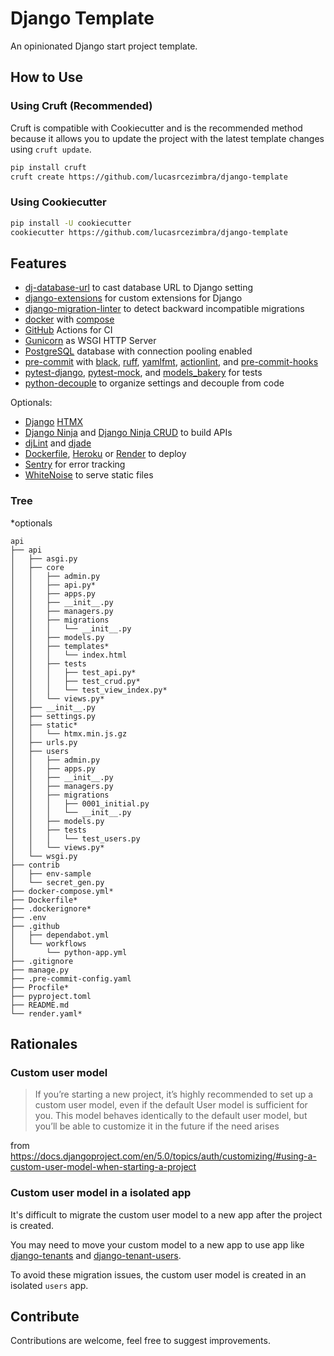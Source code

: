# Django Template

An opinionated Django start project template.


## How to Use
### Using Cruft (Recommended)
Cruft is compatible with Cookiecutter and is the recommended method because it
allows you to update the project with the latest template changes using
`cruft update`.

```bash
pip install cruft
cruft create https://github.com/lucasrcezimbra/django-template
```

### Using Cookiecutter
```bash
pip install -U cookiecutter
cookiecutter https://github.com/lucasrcezimbra/django-template
```


## Features
- [dj-database-url](https://github.com/kennethreitz/dj-database-url) to cast database URL to Django setting
- [django-extensions](https://github.com/django-extensions/django-extensions) for custom extensions for Django
- [django-migration-linter](https://github.com/3YOURMIND/django-migration-linter) to detect backward incompatible migrations
- [docker](https://www.docker.com/) with [compose](https://github.com/docker/compose)
- [GitHub](https://github.com/) Actions for CI
- [Gunicorn](https://gunicorn.org/) as WSGI HTTP Server
- [PostgreSQL](https://www.postgresql.org/) database with connection pooling enabled
- [pre-commit](https://github.com/pre-commit/pre-commit) with
[black](https://github.com/psf/black),
[ruff](https://github.com/astral-sh/ruff),
[yamlfmt](https://github.com/google/yamlfmt),
[actionlint](https://github.com/rhysd/actionlint),
and [pre-commit-hooks](https://github.com/pre-commit/pre-commit-hooks)
- [pytest-django](https://github.com/pytest-dev/pytest-django),
[pytest-mock](https://github.com/pytest-dev/pytest-mock),
and [models_bakery](https://github.com/model-bakers/model_bakery) for tests
- [python-decouple](https://github.com/henriquebastos/python-decouple) to organize settings and decouple from code

Optionals:
- [Django](https://github.com/adamchainz/django-htmx) [HTMX](https://htmx.org/)
- [Django Ninja](https://github.com/vitalik/django-ninja) and [Django Ninja CRUD](https://github.com/hbakri/django-ninja-crud) to build APIs
- [djLint](https://github.com/djlint/djLint) and [djade](https://github.com/adamchainz/djade)
- [Dockerfile](https://www.docker.com/), [Heroku](https://www.heroku.com/) or [Render](https://render.com/) to deploy
- [Sentry](https://sentry.io/) for error tracking
- [WhiteNoise](https://github.com/evansd/whitenoise) to serve static files


### Tree
\*optionals
```shell
api
├── api
│   ├── asgi.py
│   ├── core
│   │   ├── admin.py
│   │   ├── api.py*
│   │   ├── apps.py
│   │   ├── __init__.py
│   │   ├── managers.py
│   │   ├── migrations
│   │   │   └── __init__.py
│   │   ├── models.py
│   │   ├── templates*
│   │   │   └── index.html
│   │   ├── tests
│   │   │   ├── test_api.py*
│   │   │   ├── test_crud.py*
│   │   │   └── test_view_index.py*
│   │   └── views.py*
│   ├── __init__.py
│   ├── settings.py
│   ├── static*
│   │   └── htmx.min.js.gz
│   ├── urls.py
│   ├── users
│   │   ├── admin.py
│   │   ├── apps.py
│   │   ├── __init__.py
│   │   ├── managers.py
│   │   ├── migrations
│   │   │   ├── 0001_initial.py
│   │   │   └── __init__.py
│   │   ├── models.py
│   │   ├── tests
│   │   │   └── test_users.py
│   │   └── views.py*
│   └── wsgi.py
├── contrib
│   ├── env-sample
│   └── secret_gen.py
├── docker-compose.yml*
├── Dockerfile*
├── .dockerignore*
├── .env
├── .github
│   ├── dependabot.yml
│   └── workflows
│       └── python-app.yml
├── .gitignore
├── manage.py
├── .pre-commit-config.yaml
├── Procfile*
├── pyproject.toml
├── README.md
└── render.yaml*
```


## Rationales
### Custom user model
> If you’re starting a new project, it’s highly recommended to set up a custom
> user model, even if the default User model is sufficient for you. This model
> behaves identically to the default user model, but you’ll be able to customize
> it in the future if the need arises

from https://docs.djangoproject.com/en/5.0/topics/auth/customizing/#using-a-custom-user-model-when-starting-a-project


### Custom user model in a isolated app
It's difficult to migrate the custom user model to a new app after the project
is created.

You may need to move your custom model to a new app to use app like
[django-tenants](https://github.com/django-tenants/django-tenants) and
[django-tenant-users](https://github.com/Corvia/django-tenant-users/).

To avoid these migration issues, the custom user model is created in an isolated
`users` app.



## Contribute
Contributions are welcome, feel free to suggest improvements.
